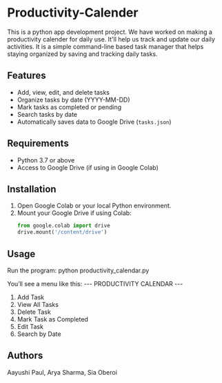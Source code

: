 # Productivity-Calender
This is a python app development project. We have worked on making a productivity calender for daily use. It'll help us track and update our daily activities. It is a simple command-line based task manager that helps staying organized by saving and tracking  daily tasks.  

## Features
- Add, view, edit, and delete tasks  
- Organize tasks by date (YYYY-MM-DD)  
- Mark tasks as completed or pending  
- Search tasks by date  
- Automatically saves data to Google Drive (`tasks.json`)

## Requirements
- Python 3.7 or above  
- Access to Google Drive (if using in Google Colab)

## Installation
1. Open Google Colab or your local Python environment.
2. Mount your Google Drive if using Colab:
   ```python
   from google.colab import drive
   drive.mount('/content/drive')
## Usage
Run the program:
python productivity_calendar.py

You’ll see a menu like this:
--- PRODUCTIVITY CALENDAR ---
1. Add Task
2. View All Tasks
3. Delete Task
4. Mark Task as Completed
5. Edit Task
6. Search by Date

## Authors
Aayushi Paul, Arya Sharma, Sia Oberoi

